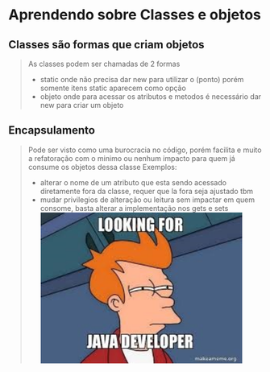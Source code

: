 # Aprendendo sobre Classes e objetos

## Classes são formas que criam objetos
> As classes podem ser chamadas de 2 formas
> - static onde não precisa dar new para utilizar o (ponto) porém somente itens static aparecem como opção
> - objeto onde para acessar os atributos e metodos é necessário dar new para criar um objeto
## Encapsulamento
> Pode ser visto como uma burocracia no código, porém facilita e muito a refatoração com o minimo ou nenhum impacto para 
> quem já consume os objetos dessa classe
> Exemplos:
> - alterar o nome de um atributo que esta sendo acessado diretamente fora da classe, requer que la fora seja ajustado tbm
> - mudar privilegios de alteração ou leitura sem impactar em quem consome, basta alterar a implementação nos gets e sets
><a href="#"><img align="center" src="./img and gifs/images (3).jpg" width="400 " height="300" /></a>